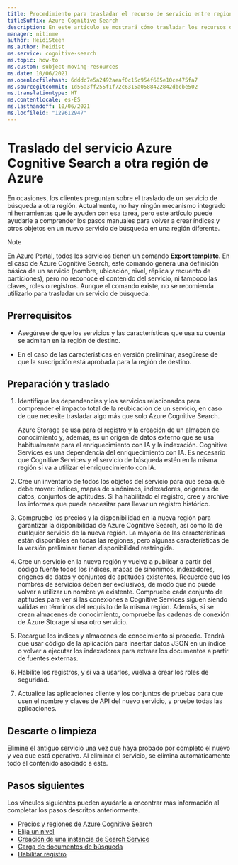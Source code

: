 ```yaml
---
title: Procedimiento para trasladar el recurso de servicio entre regiones
titleSuffix: Azure Cognitive Search
description: En este artículo se mostrará cómo trasladar los recursos de Azure Cognitive Search de una región a otra en la nube de Azure.
manager: nitinme
author: HeidiSteen
ms.author: heidist
ms.service: cognitive-search
ms.topic: how-to
ms.custom: subject-moving-resources
ms.date: 10/06/2021
ms.openlocfilehash: 6dddc7e5a2492aeaf0c15c954f685e10ce475fa7
ms.sourcegitcommit: 1d56a3ff255f1f72c6315a0588422842dbcbe502
ms.translationtype: HT
ms.contentlocale: es-ES
ms.lasthandoff: 10/06/2021
ms.locfileid: "129612947"
---
```

# <a name="move-your-azure-cognitive-search-service-to-another-azure-region"></a>Traslado del servicio Azure Cognitive Search a otra región de Azure

En ocasiones, los clientes preguntan sobre el traslado de un servicio de búsqueda a otra región. Actualmente, no hay ningún mecanismo integrado ni herramientas que le ayuden con esa tarea, pero este artículo puede ayudarle a comprender los pasos manuales para volver a crear índices y otros objetos en un nuevo servicio de búsqueda en una región diferente.

> [!NOTE]
> En Azure Portal, todos los servicios tienen un comando **Export template**. En el caso de Azure Cognitive Search, este comando genera una definición básica de un servicio (nombre, ubicación, nivel, réplica y recuento de particiones), pero no reconoce el contenido del servicio, ni tampoco las claves, roles o registros. Aunque el comando existe, no se recomienda utilizarlo para trasladar un servicio de búsqueda.

## <a name="prerequisites"></a>Prerrequisitos

+ Asegúrese de que los servicios y las características que usa su cuenta se admitan en la región de destino.

+ En el caso de las características en versión preliminar, asegúrese de que la suscripción está aprobada para la región de destino.

## <a name="prepare-and-move"></a>Preparación y traslado

1. Identifique las dependencias y los servicios relacionados para comprender el impacto total de la reubicación de un servicio, en caso de que necesite trasladar algo más que solo Azure Cognitive Search.

   Azure Storage se usa para el registro y la creación de un almacén de conocimiento y, además, es un origen de datos externo que se usa habitualmente para el enriquecimiento con IA y la indexación. Cognitive Services es una dependencia del enriquecimiento con IA. Es necesario que Cognitive Services y el servicio de búsqueda estén en la misma región si va a utilizar el enriquecimiento con IA.

1. Cree un inventario de todos los objetos del servicio para que sepa qué debe mover: índices, mapas de sinónimos, indexadores, orígenes de datos, conjuntos de aptitudes. Si ha habilitado el registro, cree y archive los informes que pueda necesitar para llevar un registro histórico.

1. Compruebe los precios y la disponibilidad en la nueva región para garantizar la disponibilidad de Azure Cognitive Search, así como la de cualquier servicio de la nueva región. La mayoría de las características están disponibles en todas las regiones, pero algunas características de la versión preliminar tienen disponibilidad restringida.

1. Cree un servicio en la nueva región y vuelva a publicar a partir del código fuente todos los índices, mapas de sinónimos, indexadores, orígenes de datos y conjuntos de aptitudes existentes. Recuerde que los nombres de servicios deben ser exclusivos, de modo que no puede volver a utilizar un nombre ya existente. Compruebe cada conjunto de aptitudes para ver si las conexiones a Cognitive Services siguen siendo válidas en términos del requisito de la misma región. Además, si se crean almacenes de conocimiento, compruebe las cadenas de conexión de Azure Storage si usa otro servicio.

1. Recargue los índices y almacenes de conocimiento si procede. Tendrá que usar código de la aplicación para insertar datos JSON en un índice o volver a ejecutar los indexadores para extraer los documentos a partir de fuentes externas. 

1. Habilite los registros, y si va a usarlos, vuelva a crear los roles de seguridad.

1. Actualice las aplicaciones cliente y los conjuntos de pruebas para que usen el nombre y claves de API del nuevo servicio, y pruebe todas las aplicaciones.

## <a name="discard-or-clean-up"></a>Descarte o limpieza

Elimine el antiguo servicio una vez que haya probado por completo el nuevo y vea que está operativo. Al eliminar el servicio, se elimina automáticamente todo el contenido asociado a este.

## <a name="next-steps"></a>Pasos siguientes

Los vínculos siguientes pueden ayudarle a encontrar más información al completar los pasos descritos anteriormente.

+ [Precios y regiones de Azure Cognitive Search](https://azure.microsoft.com/pricing/details/search/)
+ [Elija un nivel](search-sku-tier.md)
+ [Creación de una instancia de Search Service](search-create-service-portal.md)
+ [Carga de documentos de búsqueda](search-what-is-data-import.md)
+ [Habilitar registro](search-monitor-logs.md)


<!-- To move your Azure Cognitive Service account from one region to another, you will create an export template to move your subscription(s). After moving your subscription, you will need to move your data and recreate your service.

In this article, you'll learn how to:

> [!div class="checklist"]
> * Export a template.
> * Modify the template: adding the target region, search and storage account names.
> * Deploy the template to create the new search and storage accounts.
> * Verify your service status in the new region
> * Clean up resources in the source region.

## Prerequisites

- Ensure that the services and features that your account uses are supported in the target region.

- For preview features, ensure that your subscription is allowlisted for the target region. For more information about preview features, see [knowledge stores](./knowledge-store-concept-intro.md), [incremental enrichment](./cognitive-search-incremental-indexing-conceptual.md), and [private endpoint](./service-create-private-endpoint.md).

## Assessment and planning

When you move your search service to the new region, you will need to [move your data to the new storage service](../storage/common/storage-account-move.md?tabs=azure-portal#configure-the-new-storage-account) and then rebuild your indexes, skillsets and knowledge stores. You should record current settings and copy json files to make the rebuilding of your service easier and faster.

## Moving your search service's resources

To start you will export and then modify a Resource Manager template.

### Export a template

1. Sign in to the [Azure portal](https://portal.azure.com).

2. Go to your Resource Group page.

> [!div class="mx-imgBorder"]
> ![Resource Group page example](./media/search-move-resource/export-template-sample.png)

3. Select **All resources**.

3. In the left hand navigation menu select **Export template**.

4. Choose **Download** in the **Export template** page.

5. Locate the .zip file that you downloaded from the portal, and unzip that file to a folder of your choice.

The zip file contains the .json files that comprise the template and scripts to deploy the template.

### Modify the template

You will modify the template by changing the search and storage account names and regions. The names must follow the rules for each service and region naming conventions. 

To obtain region location codes, see [Azure Locations](https://azure.microsoft.com/global-infrastructure/locations/).  The code for a region is the region name with no spaces, **Central US** = **centralus**.

1. In the Azure portal, select **Create a resource**.

2. In **Search the Marketplace**, type **template deployment**, and then press **ENTER**.

3. Select **Template deployment**.

4. Select **Create**.

5. Select **Build your own template in the editor**.

6. Select **Load file**, and then follow the instructions to load the **template.json** file that you downloaded and unzipped in the previous section.

7. In the **template.json** file, name the target search and storage accounts by setting the default value of the search and storage account names. 

8. Edit the **location** property in the **template.json** file to the target region for both your search and storage services. This example sets the target region to `centralus`.

```json
},
    "variables": {},
    "resources": [
        {
            "type": "Microsoft.Search/searchServices",
            "apiVersion": "2020-03-13",
            "name": "[parameters('searchServices_target_region_search_name')]",
            "location": "centralus",
            "sku": {
                "name": "standard"
            },
            "properties": {
                "replicaCount": 1,
                "partitionCount": 1,
                "hostingMode": "Default"
            }
        },
        {
            "type": "Microsoft.Storage/storageAccounts",
            "apiVersion": "2019-06-01",
            "name": "[parameters('storageAccounts_tagetstorageregion_name')]",
            "location": "centralus",
            "sku": {
                "name": "Standard_RAGRS",
                "tier": "Standard"
            },
```

### Deploy the template

1. Save the **template.json** file.

2. Enter or select the property values:

- **Subscription**: Select an Azure subscription.

- **Resource group**: Select **Create new** and give the resource group a name.

- **Location**: Select an Azure location.

3. Click the **I agree to the terms and conditions stated above** checkbox, and then click the **Select Purchase** button.

## Verifying your services' status in new region

To verify the move, open the new resource group and your services will be listed with the new region.

To move your data from your source region to the target region, please see this article's guidelines for [moving your data to the new storage account](../storage/common/storage-account-move.md?tabs=azure-portal#move-data-to-the-new-storage-account).

## Clean up resources in your original region

To commit the changes and complete the move of your service account, delete the source service account.

## Next steps

[Create an index](./search-get-started-portal.md)

[Create a skillset](./cognitive-search-quickstart-blob.md)

[Create a knowledge store](./knowledge-store-create-portal.md) -->